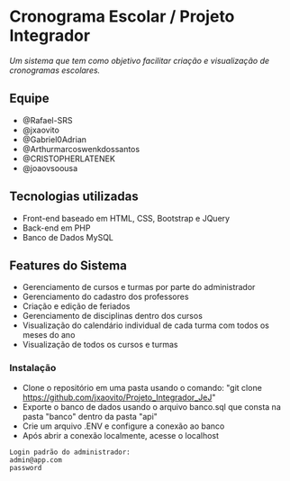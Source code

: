 # Cronograma Escolar / Projeto Integrador
_Um sistema que tem como objetivo facilitar criação e visualização de cronogramas escolares._

## Equipe
* @Rafael-SRS
* @jxaovito
* @Gabriel0Adrian
* @Arthurmarcoswenkdossantos
* @CRISTOPHERLATENEK
* @joaovsoousa

## Tecnologias utilizadas
- Front-end baseado em HTML, CSS, Bootstrap e JQuery
- Back-end em PHP
- Banco de Dados MySQL

## Features do Sistema
- Gerenciamento de cursos e turmas por parte do administrador
- Gerenciamento do cadastro dos professores
- Criação e edição de feriados
- Gerenciamento de disciplinas dentro dos cursos
- Visualização do calendário individual de cada turma com todos os meses do ano
- Visualização de todos os cursos e turmas

### Instalação
* Clone o repositório em uma pasta usando o comando: "git clone https://github.com/jxaovito/Projeto_Integrador_JeJ"
* Exporte o banco de dados usando o arquivo banco.sql que consta na pasta "banco" dentro da pasta "api"
* Crie um arquivo .ENV e configure a conexão ao banco
* Após abrir a conexão localmente, acesse o localhost

```
Login padrão do administrador:
admin@app.com
password
```
